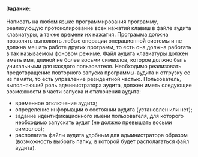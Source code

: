 #### Задание:
Написать на любом языке программирования программу, реализующую протоколирование всех нажатий клавиш в файле аудита клавиатуры, а также времени их нажатия. Программа должна позволять выполнять любые операции операционной системы и не должна мешать работе других программ, то есть она должна работать в так называемом фоновом режиме. Файл аудита клавиатуры должен иметь имя, длиной не более восьми символов, которое должно быть уникальными для каждого пользователя. Необходимо реализовать предотвращение повторного запуска программы-аудита и отгрузку ее из памяти, то есть управление резидентной частью. Пользователь, выполняющий роль администратора аудита, должен иметь следующие возможности в части запуска и отключения аудита:
- временное отключение аудита;
- определение информации о состоянии аудита (установлен или нет);
- задание идентификационного имени пользователя, для которого необходимо запускать аудит (не должно превышать восьми символов);
- располагать файлы аудита удобным для администратора образом (возможность выбрать папку, в которой будет располагаться файл аудита).